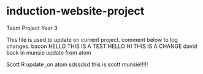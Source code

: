 # induction-website-project
Team Project Year 3

This file is used to update on current project.
comment below to log changes.
bacon
HELLO THIS IS A TEST
HELLO
HI THIS IS A CHANGE
david back in
munsie update from atom

Scott R update ,on atom
sdssdsd
this is scott munsie!!!!!

